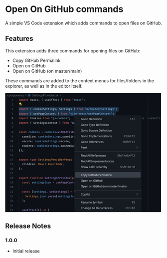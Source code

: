 # Open On GitHub commands

A simple VS Code extension which adds commands to open files on GitHub.

## Features

This extension adds three commands for opening files on GitHub:

- Copy GitHub Permalink
- Open on GitHub
- Open on GitHub (on master/main)

These commands are added to the context menus for files/folders in the explorer, as well as in the editor itself.

<img width="500" src="./images/demo.png">

## Release Notes

### 1.0.0

- Initial release
